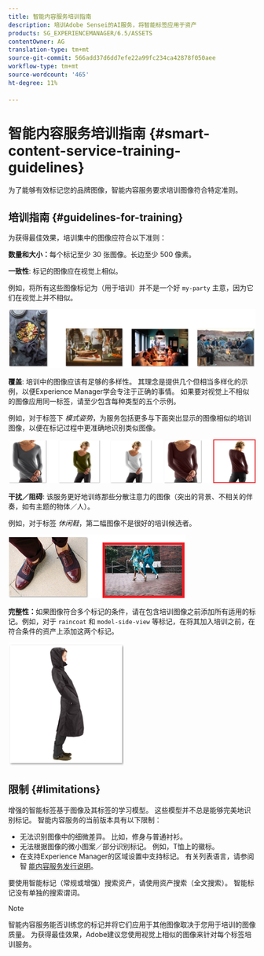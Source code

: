 ```yaml
---
title: 智能内容服务培训指南
description: 培训Adobe Sensei的AI服务，将智能标签应用于资产
products: SG_EXPERIENCEMANAGER/6.5/ASSETS
contentOwner: AG
translation-type: tm+mt
source-git-commit: 566add37d6dd7efe22a99fc234ca42878f050aee
workflow-type: tm+mt
source-wordcount: '465'
ht-degree: 11%

---
```



# 智能内容服务培训指南 {#smart-content-service-training-guidelines}

为了能够有效标记您的品牌图像，智能内容服务要求培训图像符合特定准则。

## 培训指南 {#guidelines-for-training}

为获得最佳效果，培训集中的图像应符合以下准则：

**数量和大小：**&#x200B;每个标记至少 30 张图像。长边至少 500 像素。

**一致性**: 标记的图像应在视觉上相似。

例如，将所有这些图像标记为（用于培训）并不是一个好 `my-party` 主意，因为它们在视觉上并不相似。

![说明性图像为培训准则的例证](/help/assets/assets/do-not-localize/coherence.png)

**覆盖**: 培训中的图像应该有足够的多样性。 其理念是提供几个但相当多样化的示例，以便Experience Manager学会专注于正确的事情。 如果要对视觉上不相似的图像应用同一标签，请至少包含每种类型的五个示例。

例如，对于标签下 *模式姿势*，为服务包括更多与下面突出显示的图像相似的培训图像，以便在标记过程中更准确地识别类似图像。

![说明性图像为培训准则的例证](/help/assets/assets/do-not-localize/coverage_1.png)

**干扰／阻碍**: 该服务更好地训练那些分散注意力的图像（突出的背景、不相关的伴奏，如有主题的物体／人）。

例如，对于标签 *休闲鞋*，第二幅图像不是很好的培训候选者。

![说明性图像为培训准则的例证](/help/assets/assets/do-not-localize/distraction.png)

**完整性：**&#x200B;如果图像符合多个标记的条件，请在包含培训图像之前添加所有适用的标记。例如，对于 `raincoat` 和 `model-side-view` 等标记，在将其加入培训之前，在符合条件的资产上添加这两个标记。

![说明性图像为培训准则的例证](/help/assets/assets/do-not-localize/completeness.png)

## 限制 {#limitations}

增强的智能标签基于图像及其标签的学习模型。 这些模型并不总是能够完美地识别标记。 智能内容服务的当前版本具有以下限制：

* 无法识别图像中的细微差异。 比如，修身与普通衬衫。
* 无法根据图像的微小图案／部分识别标记。 例如，T恤上的徽标。
* 在支持Experience Manager的区域设置中支持标记。 有关列表语言，请参阅智 [能内容服务发行说明](https://docs.adobe.com/content/help/en/experience-manager-64/release-notes/smart-content-service-release-notes.html)。

要使用智能标记（常规或增强）搜索资产，请使用资产搜索（全文搜索）。 智能标记没有单独的搜索谓词。

>[!NOTE]
>
>智能内容服务能否训练您的标记并将它们应用于其他图像取决于您用于培训的图像质量。 为获得最佳效果，Adobe建议您使用视觉上相似的图像来针对每个标签培训服务。

